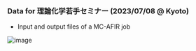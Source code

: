 ### Data for 理論化学若手セミナー (2023/07/08 @ Kyoto)

- Input and output files of a MC-AFIR job

![image](https://github.com/h-nabata/GRRM/assets/64454988/539db24d-ab8b-45a8-ae26-0e66cada7405)
